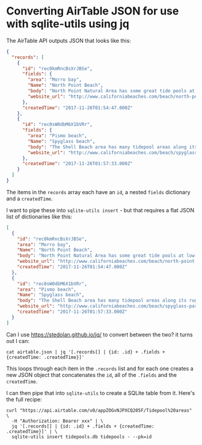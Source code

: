 # Converting AirTable JSON for use with sqlite-utils using jq

The AirTable API outputs JSON that looks like this:

```json
{
  "records": [
    {
      "id": "rec0kmRncBsXrJBSe",
      "fields": {
        "area": "Morro bay",
        "Name": "North Point Beach",
        "body": "North Point Natural Area has some great tide pools at low tide. They are located north of Morro Strand State Beach between the towns of Morro Bay and Cayucos.",
        "website_url": "http://www.californiabeaches.com/beach/north-point-beach/"
      },
      "createdTime": "2017-11-26T01:54:47.000Z"
    },
    {
      "id": "rec0sW0dbM6X1bVRr",
      "fields": {
        "area": "Pismo beach",
        "Name": "Spyglass beach",
        "body": "The Shell Beach area has many tidepool areas along its rugged shoreline. Head to just about any of the beaches here at low tide and you’ll find excellent tide pools. Our favorite access point for tide pools is the one at Spyglass Park.",
        "website_url": "http://www.californiabeaches.com/beach/spyglass-park/"
      },
      "createdTime": "2017-11-26T01:57:33.000Z"
    }
  ]
}
```
The items in the `records` array each have an `id`, a nested `fields` dictionary and a `createdTime`.

I want to pipe these into `sqlite-utils insert` - but that requires a flat JSON list of dictionaries like this:

```json
[
  {
    "id": "rec0kmRncBsXrJBSe",
    "area": "Morro bay",
    "Name": "North Point Beach",
    "body": "North Point Natural Area has some great tide pools at low tide. They are located north of Morro Strand State Beach between the towns of Morro Bay and Cayucos.",
    "website_url": "http://www.californiabeaches.com/beach/north-point-beach/",
    "createdTime": "2017-11-26T01:54:47.000Z"
  },
  {
    "id": "rec0sW0dbM6X1bVRr",
    "area": "Pismo beach",
    "Name": "Spyglass beach",
    "body": "The Shell Beach area has many tidepool areas along its rugged shoreline. Head to just about any of the beaches here at low tide and you’ll find excellent tide pools. Our favorite access point for tide pools is the one at Spyglass Park.",
    "website_url": "http://www.californiabeaches.com/beach/spyglass-park/",
    "createdTime": "2017-11-26T01:57:33.000Z"
  }
]
```
Can I use https://stedolan.github.io/jq/ to convert between the two? it turns out I can:

    cat airtable.json | jq '[.records[] | {id: .id} + .fields + {createdTime: .createdTime}]'

This loops through each item in the `.records` list and for each one creates a new JSON object that concatenates the `id`, all of the `.fields` and the `createdTime`.

I can then pipe that into `sqlite-utils` to create a SQLite table from it. Here's the full recipe:

    curl "https://api.airtable.com/v0/appZOGvNJPXCQ205F/Tidepool%20areas" \
      -H "Authorization: Bearer xxx" | \
      jq '[.records[] | {id: .id} + .fields + {createdTime: .createdTime}]' | \
      sqlite-utils insert tidepools.db tidepools - --pk=id
